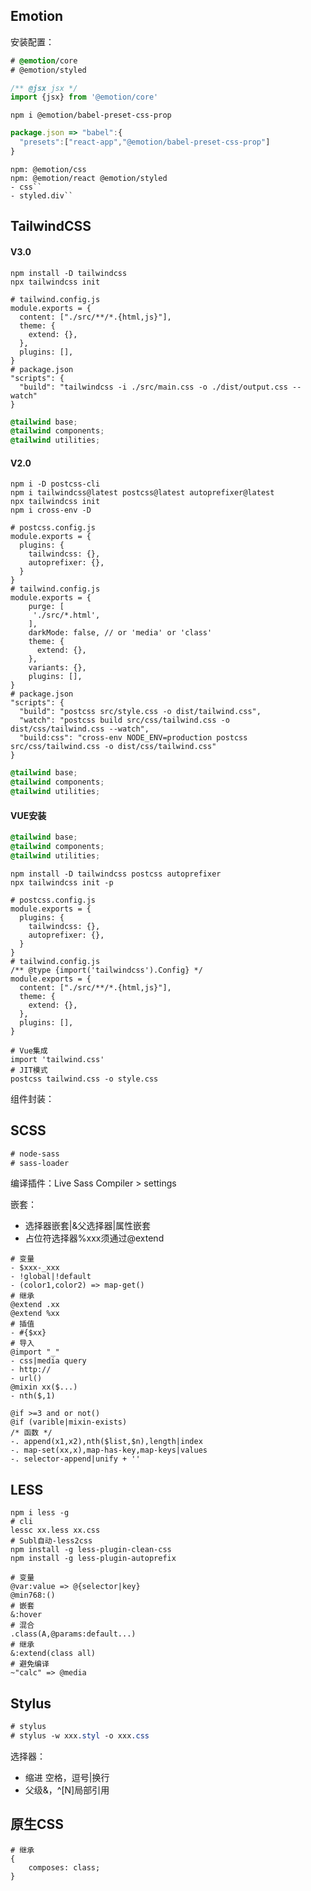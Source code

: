 ## Emotion

安装配置：

```css
# @emotion/core
# @emotion/styled
```

~~~js
/** @jsx jsx */
import {jsx} from '@emotion/core'
~~~

`npm i @emotion/babel-preset-css-prop`

~~~js
package.json => "babel":{
  "presets":["react-app","@emotion/babel-preset-css-prop"]
}
~~~

```shell
npm: @emotion/css
npm: @emotion/react @emotion/styled
- css``
- styled.div``
```

## TailwindCSS

#### V3.0

```shell
npm install -D tailwindcss
npx tailwindcss init
```

```shell
# tailwind.config.js
module.exports = {
  content: ["./src/**/*.{html,js}"],
  theme: {
    extend: {},
  },
  plugins: [],
}
# package.json
"scripts": {
  "build": "tailwindcss -i ./src/main.css -o ./dist/output.css --watch"
}
```

```css
@tailwind base;
@tailwind components;
@tailwind utilities;
```

#### V2.0

```shell
npm i -D postcss-cli
npm i tailwindcss@latest postcss@latest autoprefixer@latest
npx tailwindcss init
npm i cross-env -D
```

```shell
# postcss.config.js
module.exports = {
  plugins: {
    tailwindcss: {},
    autoprefixer: {},
  }
}
# tailwind.config.js
module.exports = {
    purge: [
     './src/*.html',
    ],
    darkMode: false, // or 'media' or 'class'
    theme: {
      extend: {},
    },
    variants: {},
    plugins: [],
}
# package.json
"scripts": {
  "build": "postcss src/style.css -o dist/tailwind.css",
  "watch": "postcss build src/css/tailwind.css -o dist/css/tailwind.css --watch",
  "build:css": "cross-env NODE_ENV=production postcss src/css/tailwind.css -o dist/css/tailwind.css"
}
```

```css
@tailwind base;
@tailwind components;
@tailwind utilities;
```

#### VUE安装

```css
@tailwind base;
@tailwind components;
@tailwind utilities;
```

```shell
npm install -D tailwindcss postcss autoprefixer
npx tailwindcss init -p
```

```shell
# postcss.config.js
module.exports = {
  plugins: {
    tailwindcss: {},
    autoprefixer: {},
  }
}
# tailwind.config.js
/** @type {import('tailwindcss').Config} */
module.exports = {
  content: ["./src/**/*.{html,js}"],
  theme: {
    extend: {},
  },
  plugins: [],
}
```

~~~shell
# Vue集成
import 'tailwind.css'
# JIT模式
postcss tailwind.css -o style.css
~~~

组件封装：

## SCSS

```css
# node-sass
# sass-loader
```

编译插件：Live Sass Compiler > settings

嵌套：

- 选择器嵌套|&父选择器|属性嵌套
- 占位符选择器%xxx须通过@extend

~~~shell
# 变量
- $xxx-_xxx
- !global|!default
- (color1,color2) => map-get()
# 继承
@extend .xx
@extend %xx
# 插值
- #{$xx}
# 导入
@import "_"
- css|media query
- http://
- url()
@mixin xx($...)
- nth($,1)

@if >=3 and or not()
@if (varible|mixin-exists)
/* 函数 */
-. append(x1,x2),nth($list,$n),length|index
-. map-set(xx,x),map-has-key,map-keys|values
-. selector-append|unify + ''
~~~

## LESS

```shell
npm i less -g 
# cli
lessc xx.less xx.css
# Subl自动-less2css
npm install -g less-plugin-clean-css
npm install -g less-plugin-autoprefix
```

```shell
# 变量
@var:value => @{selector|key}
@min768:()
# 嵌套
&:hover
# 混合
.class(A,@params:default...)
# 继承
&:extend(class all)
# 避免编译
~"calc" => @media
```

## Stylus

```css
# stylus
# stylus -w xxx.styl -o xxx.css
```

选择器：

- 缩进 空格，逗号|换行
- 父级&，^[N]局部引用

## 原生CSS

```shell
# 继承
{
    composes: class;
}
```

